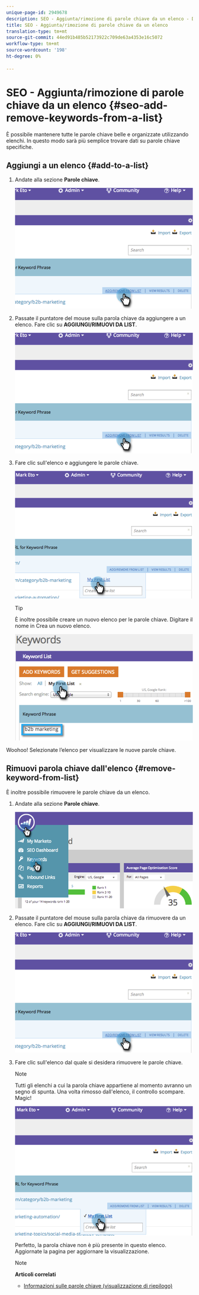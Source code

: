 ```yaml
---
unique-page-id: 2949678
description: SEO - Aggiunta/rimozione di parole chiave da un elenco - Documenti Marketo - Documentazione prodotto
title: SEO - Aggiunta/rimozione di parole chiave da un elenco
translation-type: tm+mt
source-git-commit: 44ed91b485b52173922c709de63a4353e16c5072
workflow-type: tm+mt
source-wordcount: '198'
ht-degree: 0%

---
```



# SEO - Aggiunta/rimozione di parole chiave da un elenco {#seo-add-remove-keywords-from-a-list}

È possibile mantenere tutte le parole chiave belle e organizzate utilizzando elenchi. In questo modo sarà più semplice trovare dati su parole chiave specifiche.

## Aggiungi a un elenco {#add-to-a-list}

1. Andate alla sezione **Parole chiave**.

   ![](assets/image2014-9-18-11-3a48-3a36.png)

1. Passate il puntatore del mouse sulla parola chiave da aggiungere a un elenco. Fare clic su **AGGIUNGI/RIMUOVI DA LIST**.

   ![](assets/image2014-9-18-11-3a48-3a42.png)

1. Fare clic sull&#39;elenco e aggiungere le parole chiave.

   ![](assets/image2014-9-18-11-3a48-3a47.png)

   >[!TIP]
   >
   >È inoltre possibile creare un nuovo elenco per le parole chiave. Digitare il nome in Crea un nuovo elenco.

   ![](assets/image2014-9-18-11-3a49-3a16.png)

Woohoo! Selezionate l’elenco per visualizzare le nuove parole chiave.

## Rimuovi parola chiave dall&#39;elenco {#remove-keyword-from-list}

È inoltre possibile rimuovere le parole chiave da un elenco.

1. Andate alla sezione **Parole chiave**.

   ![](assets/image2014-9-18-11-3a49-3a55.png)

1. Passate il puntatore del mouse sulla parola chiave da rimuovere da un elenco. Fare clic su **AGGIUNGI/RIMUOVI DA LIST**.

   ![](assets/image2014-9-18-11-3a50-3a4.png)

1. Fare clic sull&#39;elenco dal quale si desidera rimuovere le parole chiave.

   >[!NOTE]
   >
   >Tutti gli elenchi a cui la parola chiave appartiene al momento avranno un segno di spunta. Una volta rimosso dall&#39;elenco, il controllo scompare. Magic!

   ![](assets/image2014-9-18-11-3a50-3a41.png)

   Perfetto, la parola chiave non è più presente in questo elenco. Aggiornate la pagina per aggiornare la visualizzazione.

   >[!NOTE]
   >
   >**Articoli correlati**
   >    
   >* [Informazioni sulle parole chiave (visualizzazione di riepilogo)](seo-understanding-keywords.md)

